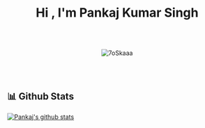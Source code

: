 
<h1 align="center">Hi , I'm Pankaj Kumar Singh </h1>
<p align="center">

<br>
<br>

<p align="center"><img src="https://github-readme-streak-stats.herokuapp.com/?user=pkstiyara&theme=algolia" alt="7oSkaaa" /></p>

<br>
<br>


## 📊 Github Stats
[![Pankaj's github stats](https://github-readme-stats.vercel.app/api?username=pkstiyara)](https://github.com/pkstiyara/github-readme-stats)

